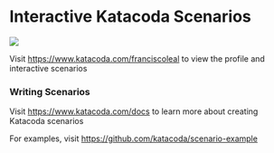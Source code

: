 # Interactive Katacoda Scenarios

[![](http://shields.katacoda.com/katacoda/franciscoleal/count.svg)](https://www.katacoda.com/franciscoleal "Get your profile on Katacoda.com")

Visit https://www.katacoda.com/franciscoleal to view the profile and interactive scenarios

### Writing Scenarios
Visit https://www.katacoda.com/docs to learn more about creating Katacoda scenarios

For examples, visit https://github.com/katacoda/scenario-example
